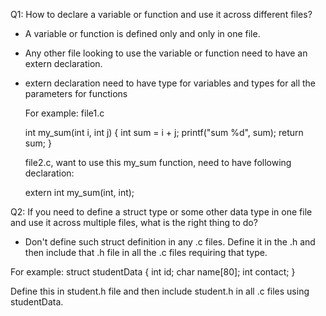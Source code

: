 Q1: How to declare a variable or function and use it across different files?

- A variable or function is defined only and only in one file.
- Any other file looking to use the variable or function need to have an
  extern declaration. 
- extern declaration need to have type for variables and types for all the 
  parameters for functions

  For example:
  file1.c

  int my_sum(int i, int j) {
      int sum = i + j;
      printf("sum %d", sum);
      return sum;
  }

  file2.c, want to use this my_sum function, need to have following declaration:

  extern int my_sum(int, int); 


Q2: If you need to define a struct type or some other data type in one file and use it across multiple files, what is the right thing to do?
- Don't define such struct definition in any .c files. Define it in the .h and then include that .h file in all the .c files requiring that type.

For example: 
struct studentData {
    int id;
    char name[80];
    int contact;
}

Define this in student.h  file and then include student.h in all .c files using studentData. 